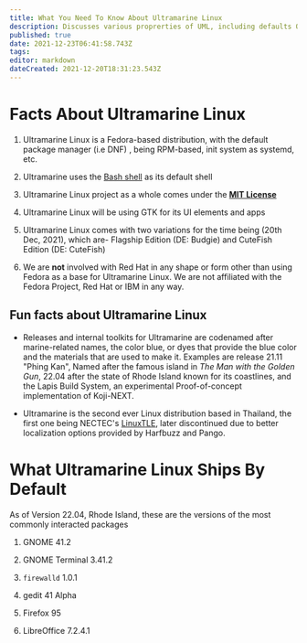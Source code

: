 ```yaml
---
title: What You Need To Know About Ultramarine Linux
description: Discusses various proprerties of UML, including defaults OOTB, behavioural restrictions, etc
published: true
date: 2021-12-23T06:41:58.743Z
tags: 
editor: markdown
dateCreated: 2021-12-20T18:31:23.543Z
---
```


# Facts About Ultramarine Linux

1. Ultramarine Linux is a Fedora-based distribution, with the default package manager (i.e DNF) , being RPM-based, init system as systemd, etc.

2. Ultramarine uses the [Bash shell](https://en.wikipedia.org/wiki/Bash_(Unix_shell)) as its default shell

3. Ultramarine Linux project as a whole comes under the [**MIT License**](https://en.wikipedia.org/wiki/MIT_License)

4. Ultramarine Linux will be using GTK for its UI elements and apps 

5. Ultramarine Linux comes with two variations for the time being (20th Dec, 2021), which are- Flagship Edition (DE: Budgie) and CuteFish Edition (DE: CuteFish)

6. We are **not** involved with Red Hat in any shape or form other than using Fedora as a base for Ultramarine Linux. We are not affiliated with the Fedora Project, Red Hat or IBM in any way.

## Fun facts about Ultramarine Linux
- Releases and internal toolkits for Ultramarine are codenamed after marine-related names, the color blue, or dyes that provide the blue color and the materials that are used to make it. Examples are release 21.11 "Phing Kan", Named after the famous island in *The Man with the Golden Gun*, 22.04 after the state of Rhode Island known for its coastlines, and the Lapis Build System, an experimental Proof-of-concept implementation of Koji-NEXT.

- Ultramarine is the second ever Linux distribution based in Thailand, the first one being NECTEC's [LinuxTLE](https://en.wikipedia.org/wiki/LinuxTLE), later discontinued due to better localization options provided by Harfbuzz and Pango.

# What Ultramarine Linux Ships By Default

As of Version 22.04, Rhode Island, these are the versions of the most commonly interacted packages

1. GNOME 41.2

2. GNOME Terminal 3.41.2

3. `firewalld` 1.0.1

4. gedit 41 Alpha

5. Firefox 95

6. LibreOffice 7.2.4.1
